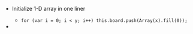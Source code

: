 - Initialize 1-D array in one liner
  - ```for (var i = 0; i < y; i++) this.board.push(Array(x).fill(0));```

- 